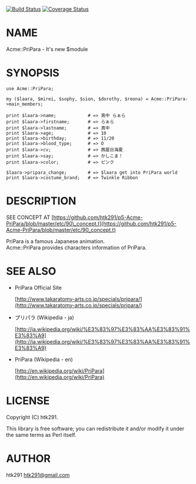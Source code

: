 [![Build Status](https://travis-ci.org/htk291/p5-Acme-PriPara.png?branch=master)](https://travis-ci.org/htk291/p5-Acme-PriPara) [![Coverage Status](https://coveralls.io/repos/htk291/p5-Acme-PriPara/badge.png?branch=master)](https://coveralls.io/r/htk291/p5-Acme-PriPara?branch=master)
# NAME

Acme::PriPara - It's new $module

# SYNOPSIS

    use Acme::PriPara;

    my ($laara, $mirei, $sophy, $sion, $dorothy, $reona) = Acme::PriPara->main_members;

    print $laara->name;            # => 真中 らぁら
    print $laara->firstname;       # => らぁら
    print $laara->lastname;        # => 真中
    print $laara->age;             # => 10
    print $laara->birthday;        # => 11/20
    print $laara->blood_type;      # => O
    print $laara->cv;              # => 茜屋日海夏
    print $laara->say;             # => かしこま！
    print $laara->color;           # => ピンク

    $laara->pripara_change;        # => $laara get into PriPara world
    print $laara->costume_brand;   # => Twinkle Ribbon

# DESCRIPTION

SEE CONCEPT AT [https://github.com/htk291/p5-Acme-PriPara/blob/master/etc/90\_concept.t](https://github.com/htk291/p5-Acme-PriPara/blob/master/etc/90_concept.t)

PriPara is a famous Japanese animation.  
Acme::PriPara provides characters information of PriPara.

# SEE ALSO

- PriPara Official Site

    [http://www.takaratomy-arts.co.jp/specials/pripara/](http://www.takaratomy-arts.co.jp/specials/pripara/)

- プリパラ (Wikipedia - ja)

    [http://ja.wikipedia.org/wiki/%E3%83%97%E3%83%AA%E3%83%91%E3%83%A9](http://ja.wikipedia.org/wiki/%E3%83%97%E3%83%AA%E3%83%91%E3%83%A9)

- PriPara (Wikipedia - en)

    [http://en.wikipedia.org/wiki/PriPara](http://en.wikipedia.org/wiki/PriPara)

# LICENSE

Copyright (C) htk291.

This library is free software; you can redistribute it and/or modify
it under the same terms as Perl itself.

# AUTHOR

htk291 <htk291@gmail.com>
